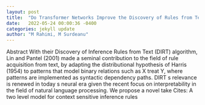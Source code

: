 ```yaml
---
layout: post
title:  "Do Transformer Networks Improve the Discovery of Rules from Text?"
date:   2022-05-24 00:00:36 -0400
categories: jekyll update
author: "M Rahimi, M Surdeanu"
---
```

Abstract With their Discovery of Inference Rules from Text (DIRT) algorithm, Lin and Pantel (2001) made a seminal contribution to the field of rule acquisition from text, by adapting the distributional hypothesis of Harris (1954) to patterns that model binary relations such as X treat Y, where patterns are implemented as syntactic dependency paths. DIRT s relevance is renewed in today s neural era given the recent focus on interpretability in the field of natural language processing. We propose a novel take  Cites: A two level model for context sensitive inference rules